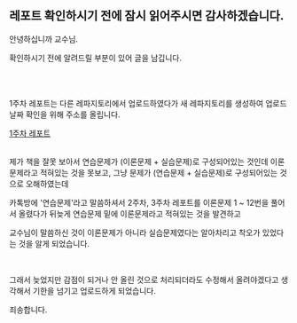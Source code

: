 <h2>레포트 확인하시기 전에 잠시 읽어주시면 감사하겠습니다.</h2>
<p>안녕하십니까 교수님.</p>
<p>확인하시기 전에 알려드릴 부분이 있어 글을 남깁니다.</p>
<br>
<br>
<p>1주차 레포트는 다른 레파지토리에서 업로드하였다가 새 레파지토리를 생성하여 업로드 날짜 확인을 위해 주소를 올립니다.</p>
<a href="https://github.com/alsrl441/java.github.io">1주차 레포트</a>
<br>
<br>
<p>제가 책을 잘못 보아서 연습문제가 (이론문제 + 실습문제)로 구성되어있는 것인데 이론문제라고 적혀있는 것을 못보고, 그냥 문제가 (연습문제 + 실습문제)로 구성되어있는 것으로 오해하였는데</p>
<p>카톡방에 '연습문제'라고 말씀하셔서 2주차, 3주차 레포트를 이론문제 1 ~ 12번을 풀어서 올렸다가 뒤늦게 연습문제 밑에 이론문제라고 적혀있는 것을 발견하고</p>
<p>교수님이 말씀하신 것이 이론문제가 아니라 실습문제였다는 알아차리고 착오가 있었다는 것을 알게 되었습니다.</p>
<br>
<p>그래서 늦었지만 감점이 되거나 안 올린 것으로 처리되더라도 수정해서 올려야겠다고 생각해서 기한을 넘기고 업로드하게 되었습니다.</p>
<p>죄송합니다.</p>
